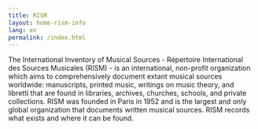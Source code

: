 ```yaml
---
title: RISM
layout: home-rism-info
lang: en
permalink: /index.html
---
```


The International Inventory of Musical Sources - Répertoire International des Sources Musicales (RISM) - is an international, non-profit organization which aims to comprehensively document extant musical sources worldwide: manuscripts, printed music, writings on music theory, and libretti that are found in libraries, archives, churches, schools, and private collections. RISM was founded in Paris in 1952 and is the largest and only global organization that documents written musical sources. RISM records what exists and where it can be found.

